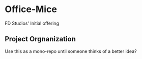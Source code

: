 # Office-Mice
FD Studios' Initial offering

## Project Orgnanization
Use this as a mono-repo until someone thinks of a better idea?
